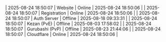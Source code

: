 | 2025-08-24 18:50:07 | Website | Online | 2025-08-24 18:50:06 |
| 2025-08-24 18:50:07 | Registration | Online | 2025-08-24 18:50:06 |
| 2025-08-24 18:50:07 | Auth Server | Offline | 2025-08-18 09:33:31 |
| 2025-08-24 18:50:07 | Kezan (PvE) | Offline | 2025-08-03 17:58:02 |
| 2025-08-24 18:50:07 | Gurubashi (PvP) | Offline | 2025-08-23 21:44:06 |
| 2025-08-24 18:50:07 | Cloudflare | Online | 2025-08-24 18:50:06 |
